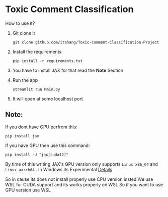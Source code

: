 # Toxic Comment Classification



How to use it?
1. Git clone it 

    ```shell
    git clone github.com/itahang/Toxic-Comment-Classification-Project
    ```

2. Install the requirements 

    ```shell
    pip install -r requirements.txt
    ```

3. You have to install JAX for that read the **Note** Section
4. Run the app  
    ```shell
    streamlit run Main.py
    ```

5. It will open at some localhost port

## Note:

If you dont have GPU perfrom this:
```shell
pip install jax
```

If you have GPU then use this command:
```shell
pip install -U "jax[cuda12]"
```

By time of this writing JAX's GPU version only supports `Linux x86_64` and
`Linux aarch64` . In Windows its Experimental [Details](https://jax.readthedocs.io/en/latest/installation.html)


So in cause its does not install properly use CPU version insted
We use WSL for CUDA support and its works properly on WSL 
So if you want to use GPU version use WSL

